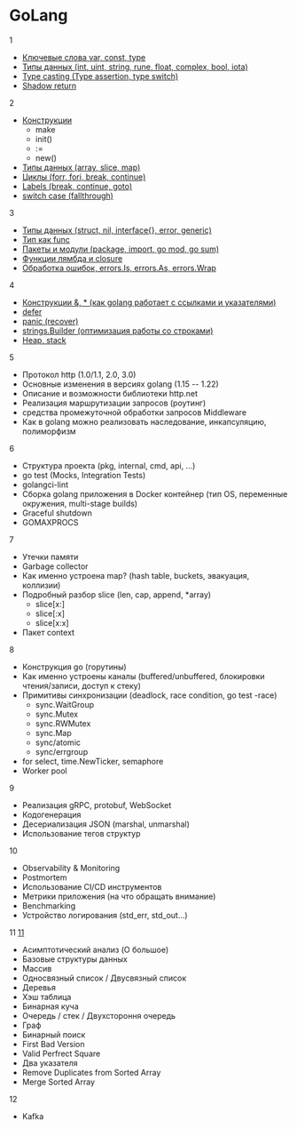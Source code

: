 # GoLang

1
- [Ключевые слова var, const, type](https://github.com/ValikoDorodnov/www_helper/blob/master/grades/golang/knowledge/g1.md#1)
- [Типы данных (int, uint, string, rune, float, complex, bool, iota)](https://github.com/ValikoDorodnov/www_helper/blob/master/grades/golang/knowledge/g1.md#2)
- [Type casting (Type assertion, type switch)](https://github.com/ValikoDorodnov/www_helper/blob/master/grades/golang/knowledge/g1.md#3)
- [Shadow return](https://github.com/ValikoDorodnov/www_helper/blob/master/grades/golang/knowledge/g1.md#4)

2
- [Конструкции](https://github.com/ValikoDorodnov/www_helper/blob/master/grades/golang/knowledge/g2.md#1)
  - make
  - init()
  - :=
  - new()
- [Типы данных (array, slice, map)](https://github.com/ValikoDorodnov/www_helper/blob/master/grades/golang/knowledge/g2.md#2)
- [Циклы (forr, fori, break, continue)](https://github.com/ValikoDorodnov/www_helper/blob/master/grades/golang/knowledge/g2.md#3)
- [Labels (break, continue, goto)](https://github.com/ValikoDorodnov/www_helper/blob/master/grades/golang/knowledge/g2.md#3)
- [switch case (fallthrough)](https://github.com/ValikoDorodnov/www_helper/blob/master/grades/golang/knowledge/g2.md#4)

3
- [Типы данных (struct, nil, interface{}, error, generic)](https://github.com/ValikoDorodnov/www_helper/blob/master/grades/golang/knowledge/g3.md#1)
- [Тип как func](https://github.com/ValikoDorodnov/www_helper/blob/master/grades/golang/knowledge/g3.md#2)
- [Пакеты и модули (package, import, go mod, go sum)](https://github.com/ValikoDorodnov/www_helper/blob/master/grades/golang/knowledge/g3.md#3)
- [Функции лямбда и closure](https://github.com/ValikoDorodnov/www_helper/blob/master/grades/golang/knowledge/g3.md#4)
- [Обработка ошибок, errors.Is, errors.As, errors.Wrap](https://github.com/ValikoDorodnov/www_helper/blob/master/grades/golang/knowledge/g3.md#5)

4
- [Конструкции &, * (как golang работает с ссылками и указателями)](https://github.com/ValikoDorodnov/www_helper/blob/master/grades/golang/knowledge/g4.md#1)
- [defer](https://github.com/ValikoDorodnov/www_helper/blob/master/grades/golang/knowledge/g4.md#2)
- [panic (recover)](https://github.com/ValikoDorodnov/www_helper/blob/master/grades/golang/knowledge/g4.md#3)
- [strings.Builder (оптимизация работы со строками)](https://github.com/ValikoDorodnov/www_helper/blob/master/grades/golang/knowledge/g4.md#4)
- [Heap, stack](https://github.com/ValikoDorodnov/www_helper/blob/master/grades/golang/knowledge/g4.md#5)

5
- Протокол http (1.0/1.1, 2.0, 3.0)
- Основные изменения в версиях golang (1.15 -- 1.22)
- Описание и возможности библиотеки http.net
- Реализация маршрутизации запросов (роутинг)
- средства промежуточной обработки запросов Middleware
- Как в golang можно реализовать наследование, инкапсуляцию, полиморфизм

6
- Структура проекта (pkg, internal, cmd, api, ...)
- go test (Mocks, Integration Tests)
- golangci-lint
- Сборка golang приложения в Docker контейнер (тип OS, переменные окружения, multi-stage builds)
- Graceful shutdown
- GOMAXPROCS

7
- Утечки памяти
- Garbage collector
- Как именно устроена map? (hash table, buckets, эвакуация, коллизии)
- Подробный разбор slice (len, cap, append, *array)
  - slice[x:]
  - slice[:x]
  - slice[x:x]
- Пакет context

8
- Конструкция go (горутины)
- Как именно устроены каналы (buffered/unbuffered, блокировки чтения/записи, доступ к стеку)
- Примитивы синхронизации (deadlock, race condition, go test -race)
  - sync.WaitGroup
  - sync.Mutex
  - sync.RWMutex
  - sync.Map
  - sync/atomic
  - sync/errgroup
- for select, time.NewTicker, semaphore
- Worker pool

9
- Реализация gRPC, protobuf, WebSocket
- Кодогенерация
- Десериализация JSON (marshal, unmarshal)
- Использование тегов структур

10
- Observability & Monitoring
- Postmortem
- Использование CI/CD инструментов
- Метрики приложения (на что обращать внимание)
- Benchmarking
- Устройство логирования (std_err, std_out...)

11 [11](https://github.com/ValikoDorodnov/www_helper/blob/master/grades/golang/knowledge/g11.md)
- Асимптотический анализ (O большое)
- Базовые структуры данных
 - Массив
 - Односвязный список / Двусвязный список
 - Деревья
 - Хэш таблица
 - Бинарная куча
 - Очередь / стек / Двухстороння очередь
 - Граф
- Бинарный поиск
 - First Bad Version
 - Valid Perfrect Square
- Два указателя
 - Remove Duplicates from Sorted Array
 - Merge Sorted Array

12 
- Kafka